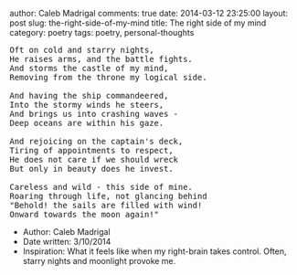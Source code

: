 author: Caleb Madrigal
comments: true
date: 2014-03-12 23:25:00
layout: post
slug: the-right-side-of-my-mind
title: The right side of my mind
category: poetry
tags: poetry, personal-thoughts

<pre>
Oft on cold and starry nights,
He raises arms, and the battle fights.
And storms the castle of my mind,
Removing from the throne my logical side.

And having the ship commandeered,
Into the stormy winds he steers,
And brings us into crashing waves -
Deep oceans are within his gaze.

And rejoicing on the captain's deck,
Tiring of appointments to respect,
He does not care if we should wreck
But only in beauty does he invest.

Careless and wild - this side of mine.
Roaring through life, not glancing behind
"Behold! the sails are filled with wind!
Onward towards the moon again!"
</pre>

* Author: Caleb Madrigal
* Date written: 3/10/2014
* Inspiration: What it feels like when my right-brain takes control. Often, starry nights and moonlight provoke me.

